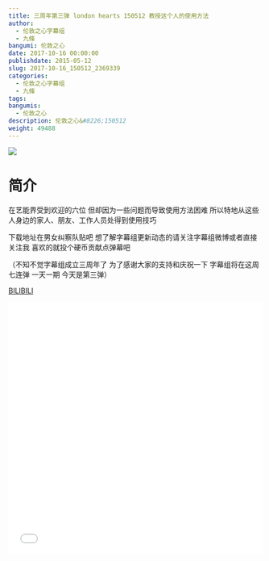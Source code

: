 ```yaml
---
title: 三周年第三弹 london hearts 150512 教授这个人的使用方法
author: 
  - 伦敦之心字幕组
  - 九條
bangumi: 伦敦之心
date: 2017-10-16 00:00:00
publishdate: 2015-05-12
slug: 2017-10-16_150512_2369339
categories: 
  - 伦敦之心字幕组
  - 九條
tags: 
bangumis: 
  - 伦敦之心
description: 伦敦之心&#8226;150512
weight: 49488
---
```


![](https://i.imgur.com/tY27VKT.jpg)

# 简介  
在艺能界受到欢迎的六位 但却因为一些问题而导致使用方法困难 所以特地从这些人身边的家人、朋友、工作人员处得到使用技巧 


下载地址在男女纠察队贴吧 想了解字幕组更新动态的请关注字幕组微博或者直接关注我 喜欢的就投个硬币贡献点弹幕吧


（不知不觉字幕组成立三周年了 为了感谢大家的支持和庆祝一下 字幕组将在这周七连弹 一天一期 今天是第三弹）

  [BILIBILI](https://www.bilibili.com/video/av2369339/)


  <iframe src="//www.bilibili.com/html/html5player.html?cid=3704298&aid=2369339" width="100%" height="500" frameborder="0" allowfullscreen="allowfullscreen"></iframe>
